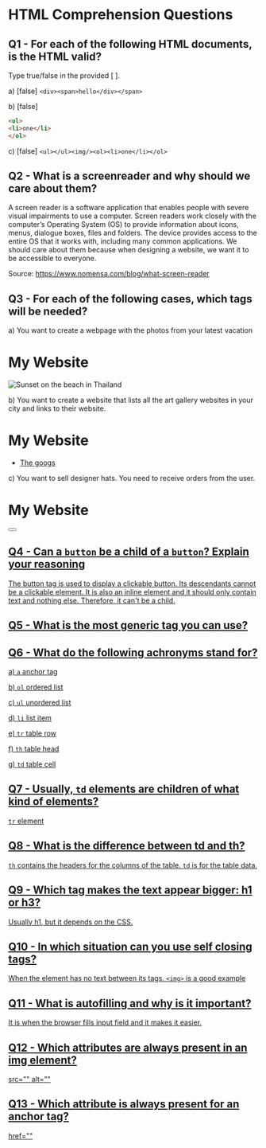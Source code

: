 # HTML Comprehension Questions

## Q1 - For each of the following HTML documents, is the HTML valid?

Type true/false in the provided [ ].

a) [false] `<div><span>hello</div></span>`

b) [false]

```html
<ul>
<li>one</li>
</ol>
```

c) [false] `<ul></ul><img/><ol><li>one</li></ol>`

## Q2 - What is a screenreader and why should we care about them?

A screen reader is a software application that enables people with severe visual impairments to use a computer. Screen readers work closely with the computer’s Operating System (OS) to provide information about icons, menus, dialogue boxes, files and folders. The device provides access to the entire OS that it works with, including many common applications. We should care about them because when designing a website, we want it to be accessible to everyone.

Source: https://www.nomensa.com/blog/what-screen-reader

## Q3 - For each of the following cases, which tags will be needed?

a) You want to create a webpage with the photos from your latest vacation 

<html>
  <body>
    <h1>My Website</h1>
    <article>    
        <img
        src="https://example.com/images/thailand-sunset.png"
        alt="Sunset on the beach in Thailand"
        />
    </article>    
  </body>
</html>

b) You want to create a website that lists all the art gallery websites in your city and links to their website.

<html>
  <body>
    <h1>My Website</h1>
        <article>
        <ul>
        <li><a href="http://google.com">The googs</a></li>
        </ul>
        </article>    
  </body>
</html>


c) You want to sell designer hats. You need to receive orders from the user.

<html>
  <body>
    <h1>My Website</h1>
        <article>
        <button><a href="foobar"></button>
        </article>    
  </body>
</html>


## Q4 - Can a `button` be a child of a `button`? Explain your reasoning

The button tag is used to display a clickable button. Its descendants cannot be a clickable element.
It is also an inline element and it should only contain text and nothing else. Therefore, it can't be a child.

## Q5 - What is the most generic tag you can use?

<div>

## Q6 - What do the following achronyms stand for?

a) `a` anchor tag

b) `ol` ordered list

c) `ul` unordered list

d) `li` list item

e) `tr` table row 

f) `th` table head

g) `td` table cell

## Q7 - Usually, `td` elements are children of what kind of elements?

`tr` element

## Q8 - What is the difference between td and th?

`th` contains the headers for the columns of the table. `td` is for the table data.

## Q9 - Which tag makes the text appear bigger: h1 or h3?

Usually h1, but it depends on the CSS.

## Q10 - In which situation can you use self closing tags?

When the element has no text between its tags. 
`<img>` is a good example

## Q11 - What is autofilling and why is it important?

It is when the browser fills input field and it makes it easier.

## Q12 - Which attributes are always present in an img element?

src=""
alt=""

## Q13 - Which attribute is always present for an anchor tag?

href=""